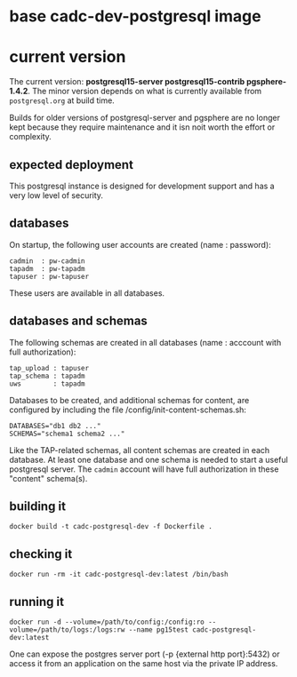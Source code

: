 # base cadc-dev-postgresql image

# current version
The current version: **postgresql15-server postgresql15-contrib pgsphere-1.4.2**. The minor version depends on
what is currently available from `postgresql.org` at build time.

Builds for older versions of postgresql-server and pgsphere are no longer kept because they
require maintenance and it isn noit worth the effort or complexity.

## expected deployment
This postgresql instance is designed for development support and has a very low level of
security. 

## databases
On startup, the following user accounts are created (name : password):
```
cadmin  : pw-cadmin
tapadm  : pw-tapadm
tapuser : pw-tapuser
```
These users are available in all databases.

## databases and schemas
The following schemas are created in all databases (name : acccount with full authorization):
```
tap_upload : tapuser
tap_schema : tapadm
uws        : tapadm
```

Databases to be created, and additional schemas for content, are configured by including the 
file /config/init-content-schemas.sh:
```
DATABASES="db1 db2 ..."
SCHEMAS="schema1 schema2 ..."
```

Like the TAP-related schemas, all content schemas are created in each database. At least one 
database and one schema is needed to start a useful postgresql server. The `cadmin` account will 
have full authorization in these "content" schema(s).

## building it 
```
docker build -t cadc-postgresql-dev -f Dockerfile .
```

## checking it
```
docker run -rm -it cadc-postgresql-dev:latest /bin/bash
```

## running it
```
docker run -d --volume=/path/to/config:/config:ro --volume=/path/to/logs:/logs:rw --name pg15test cadc-postgresql-dev:latest
```

One can expose the postgres server port (-p {external http port}:5432) or access it from an application 
on the same host via the private IP address.

